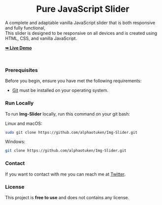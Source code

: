   <h1 align="center">Pure JavaScript Slider</h1>

  A complete and adaptable vanilla JavaScript slider that is both responsive and fully functional, <br />This slider is designed to be responsive on all devices and is created using HTML, CSS, and vanilla JavaScript.

  <a href="https://codewithsadee.github.io/pure-js-slider/"><strong>➥ Live Demo</strong></a>

</div>

<br />

### Prerequisites

Before you begin, ensure you have met the following requirements:

* [Git](https://git-scm.com/downloads "Download Git") must be installed on your operating system.

### Run Locally

To run **Img-Slider** locally, run this command on your git bash:

Linux and macOS:

```bash
sudo git clone https://github.com/alphaotuken/Img-Slider.git
```

Windows:

```bash
git clone https://github.com/alphaotuken/Img-Slider.git
```

### Contact

If you want to contact with me you can reach me at [Twitter](https://www.twitter.com/taloisik).

### License

This project is **free to use** and does not contains any license.
